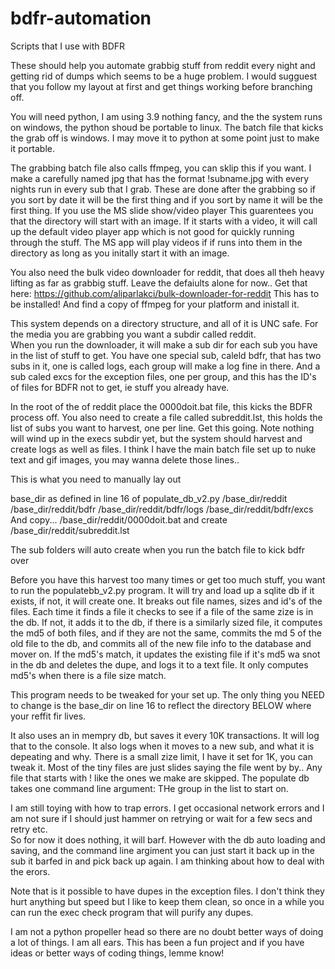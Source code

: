 # bdfr-automation
Scripts that I use with BDFR

These should help you automate grabbig stuff from reddit every night and getting rid of dumps which seems to be a huge problem.
I would sugguest that you follow my layout at first and get things working before branching off.

You will need python, I am using 3.9 nothing fancy, and the the system runs on windows, the python shoud be portable to linux.  The batch file that kicks the grab off is windows.  I may move it to python at some point just to make it portable. 

The grabbing batch file also calls ffmpeg, you can sklip this if you want.  I make a carefully named jpg that has the format !subname.jpg with every nights run in
every sub that I grab.  These are done after the grabbing so if you sort by date it will be the first thing and if you sort by name it will be the first thing.  If you  use the MS slide show/video player This guarentees you that the directory will start with an image.  If it starts with a video, it will call up the default video player app which is not good for quickly running through the stuff.  The MS app will play videos if if runs into them in the directory as long as you initally start it with an image.

You also need the bulk video downloader for reddit, that does all theh heavy lifting as far as grabbig stuff.  Leave the defaiults alone for now..  Get that here:
https://github.com/aliparlakci/bulk-downloader-for-reddit  This has to be installed!  And find a copy of ffmpeg for your platform and inistall it.

This system depends on a directory structure, and all of it is UNC safe.  For the media you are grabbing you want a subdir called reddit.  
When you run the downloader, it will make a sub dir for each sub you have in the list of stuff to get.  You have one special sub, caleld bdfr, 
that has two subs in it, one is called logs, each group will make a log fine in there.  And a sub caled excs for the exception files, one per group, 
and this has the ID's of files for BDFR not to get, ie stuff you already have.

In the root of the of reddit place the 0000doit.bat file, this kicks the BDFR process off.  You also need to create a file called subreddit.lst, 
this holds the list of subs you want to harvest, one per line.  Get this going.  Note nothing will wind up in the execs subdir yet, but the system 
should harvest and create logs as well as files.  I think I have the main batch file set up to nuke text and gif images, you may wanna delete those lines.. 

This is what you need to manually lay out

base_dir as defined in line 16 of populate_db_v2.py
/base_dir/reddit
/base_dir/reddit/bdfr
/base_dir/reddit/bdfr/logs
/base_dir/reddit/bdfr/excs
And copy...
/base_dir/reddit/0000doit.bat
and create
/base_dir/reddit/subreddit.lst

The sub folders will auto create when you run the batch file to kick bdfr over

Before you have this harvest too many times or get too much stuff, you want to run the populatebb_v2.py program.  It will try and load up a sqlite db if it exists,
if not, it will create one.  It breaks out file names, sizes and id's of the files.  Each time it finds a file it checks to see if a file of the same zize is in the db.  If not, it adds it to the db, if there is a similarly sized file, it computes the md5 of both files, and if they are not the same, commits the md 5 of the old file to the db, and commits all of the new file info to the database and mover on.  If the md5's match, it updates the existing file if it's md5 wa snot in the db and 
deletes the dupe, and logs it to a text file.  It only computes md5's when there is a file size match.

This program needs to be tweaked for your set up.  The only thing you NEED to change is the base_dir on line 16 to reflect the directory BELOW where your reffit fir lives.

It also uses an in mempry db, but saves it every 10K transactions.  It will log that to the console.  It also logs when it moves to a new sub, and what it is depeating and why.  There is a small zize limit, I have it set for 1K, you can tweak it.  Most of the tiny files are just slides saying the file went by by..  Any file that starts with ! like the ones we make are skipped.  The populate db takes one command line argument:  THe group in the list to start on.  

I am still toying with how to trap errors.  I get occasional network errors and I am not sure if I should just hammer on retrying or wait for a few secs and retry etc.  
So for now it does nothing, it will barf.  However with the db auto loading and saving, and the command line argiment you can just start it back up in the sub it
barfed in and pick back up again.  I am thinking about how to deal with the erors. 

Note that is it possible to have dupes in the exception files. I don't think they hurt anything but speed but I like to keep them clean, so once in a while you can
run the exec check program that will purify any dupes.

I am not a python propeller head so there are no doubt better ways of doing a lot of things.  I am all ears.  This has been a fun project and if you have ideas or better ways of coding things, lemme know!

